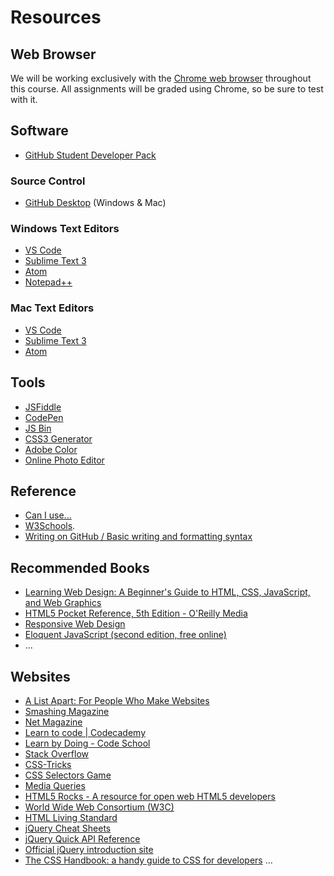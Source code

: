 # Resources

## Web Browser
We will be working exclusively with the [Chrome web browser](https://www.google.com/chrome/) throughout this course. All assignments will be graded using Chrome, so be sure to test with it.

## Software

- [GitHub Student Developer Pack](https://education.github.com/pack)

### Source Control
- [GitHub Desktop](https://desktop.github.com) (Windows & Mac)

### Windows Text Editors
- [VS Code](https://code.visualstudio.com)
- [Sublime Text 3](https://www.sublimetext.com/)
- [Atom](https://atom.io/)
- [Notepad++](http://notepad-plus-plus.org/)

### Mac Text Editors
- [VS Code](https://code.visualstudio.com/docs/setup/mac)
- [Sublime Text 3](https://www.sublimetext.com/3)
- [Atom](https://atom.io/)

## Tools
- [JSFiddle](https://jsfiddle.net/)
- [CodePen](http://codepen.io/)
- [JS Bin](https://jsbin.com)
- [CSS3 Generator](http://css3generator.com/)
- [Adobe Color](https://color.adobe.com/create/color-wheel//)
- [Online Photo Editor](http://pixlr.com/editor/)

## Reference
- [Can I use...](http://caniuse.com/)
- [W3Schools](http://www.w3schools.com).
- [Writing on GitHub / Basic writing and formatting syntax ](https://help.github.com/articles/basic-writing-and-formatting-syntax/)

## Recommended Books
- [Learning Web Design: A Beginner's Guide to HTML, CSS, JavaScript, and Web Graphics](https://www.amazon.com/Learning-Web-Design-Beginners-JavaScript/dp/1449319270/)
- [HTML5 Pocket Reference, 5th Edition - O'Reilly Media](http://shop.oreilly.com/product/0636920029274.do)
- [Responsive Web Design](http://www.abookapart.com/products/responsive-web-design)
- [Eloquent JavaScript (second edition, free online)](http://eloquentjavascript.net/)
- ...

## Websites
- [A List Apart: For People Who Make Websites](http://alistapart.com/)
- [Smashing Magazine](http://www.smashingmagazine.com/)
- [Net Magazine](http://www.creativebloq.com/net-magazine)
- [Learn to code | Codecademy](https://www.codecademy.com/)
- [Learn by Doing - Code School](https://www.codeschool.com/)
- [Stack Overflow](https://stackoverflow.com/)
- [CSS-Tricks](https://css-tricks.com/)
- [CSS Selectors Game](http://flukeout.github.io)
- [Media Queries](https://mediaqueri.es/)
- [HTML5 Rocks - A resource for open web HTML5 developers](https://www.html5rocks.com/en/)
- [World Wide Web Consortium (W3C)](https://www.w3.org/)
- [HTML Living Standard](https://html.spec.whatwg.org/multipage/)
- [jQuery Cheat Sheets](http://www.javascripttoolbox.com/jquery/cheatsheet/)
- [jQuery Quick API Reference](https://oscarotero.com/jquery/)
- [Official jQuery introduction site](http://learn.jquery.com/)
- [The CSS Handbook: a handy guide to CSS for developers](https://www.freecodecamp.org/news/the-css-handbook-a-handy-guide-to-css-for-developers-b56695917d11/)
...

